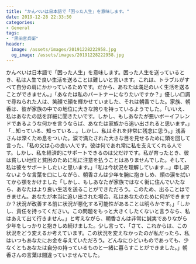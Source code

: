 ```yaml
---
title: "かんべいは日本語で「困った人生」を意味します。"
date: 2019-12-28 22:33:50
categories:
- General
tags:
- "黒田官兵衛"
header:
  image: /assets/images/20191228222958.jpg
  og_image: /assets/images/20191228222958.jpg
---
```


かんべいは日本語で「困った人生」を意味します。困った人生を送っているとき、私は人生で良い生活を送ることは難しいと言います。これは、トラブルがすべて自分の肩にかかっているためです。だから、あなたは満足のいく生活を送ることができません。」「あなたは私のパートナーになりたいですか？」優しい口調で尋ねられた人は、笑顔で顔を輝かせていました、それは朝香でした。家族、朝香は、彼が家族の中での地位に大きな誇りを持っているようでした。「いいえ、私はあなたの話を詳細に聞きたいです。しかし、もしあなたが悪いボーイフレンドであるような何かを言うならば、あなたは家族から追い出されると思います。」「…知っている、知っている…。しかし、私はそれを非常に残念に思う。」浅香さんは深くため息をついた。涙で満たされた大きな目を見せるために頭を回して言った、「私の父は心の良い人です。彼は何であれ常に私を支えてくれる人です。しかし、私を経済的にサポートできるのは父だけです。私が育ったとき、彼は貧しい地位と貧困のために私に注意を払うことはありませんでした。そして、私は彼をサポートしたいと思います。」「私は今状況を理解しています...」申し訳ないような言葉を口にしながら、朝香さんは少年を腕に抱きしめ、頬の涙を拭いてから顎をかけました「しかし、もしあなたが家族ではなく街に住んでいたなら、あなたはより良い生活を送ることができただろう。このため、出ることはできません。あなたが本当に追い出された場合、私はあなたのために何ができますか？状況が改善する前に状況が悪化する可能性があることは明らかです。」「しかし、責任を持ってください。この問題をもっと大きくしたくないと言うなら、私はあえて出て行きません。」と考えながら、朝香さんは非常に誠実でありながら少年をしっかりと抱きしめ続けました。少し言って、「さて、これからは、この状況をどう変えるか考えています。この状況を変えなかったのが私だったら、私はいつもあなたにお金を与えていただろう。どんなにひどいものであっても、少なくともあなたは自分の持っているものと一緒に暮らすことができました。」朝香さんの言葉は間違っていませんでした。
